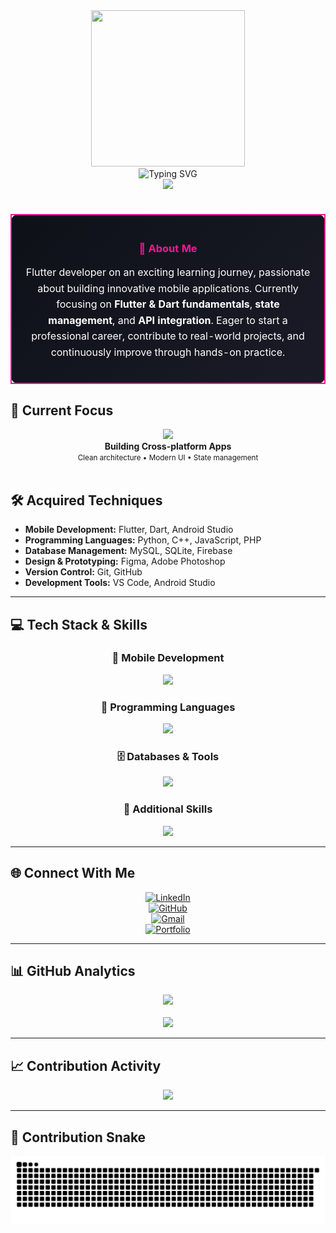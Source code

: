 

<!-- 🌸 Animated Header -->
<div align="center">
  <img width="70%" height="250" src="https://user-images.githubusercontent.com/74038190/225813708-98b745f2-7d22-48cf-9150-083f1b00d6c9.gif"/>
</div>

<!-- ✨ Typing Intro -->
<div align="center">
  <img src="https://readme-typing-svg.herokuapp.com?font=Fira+Code&weight=700&size=40&pause=1000&color=FF1493&center=true&vCenter=true&width=800&height=100&lines=Hi+There!+👋;I'm+Mariam+Ibrahim;Flutter+Developer+🩷;Mobile+App+Enthusiast+📱" alt="Typing SVG" />
</div>

<div align="center">
  <img src="https://user-images.githubusercontent.com/74038190/212284158-e840e285-664b-44d7-b79b-e264b5e54825.gif" width="200"/>
</div>
<br>
<!-- About Me Section -->  
<div align="center" style="margin: 20px 0;">  
  <table>  
    <tr>  
      <td align="center" style="padding: 20px; border: 2px solid #FF1493; border-radius: 10px; background: linear-gradient(135deg, #0D1117 0%, #1a1b27 100%);">  
        <h3 style="color: #FF1493; margin-bottom: 15px;">💫 About Me</h3>  
        <p style="font-size: 16px; color: #FFFFFF; line-height: 1.6; max-width: 600px;">  
          Flutter developer on an exciting learning journey, passionate about building innovative mobile applications.   
          Currently focusing on <strong>Flutter & Dart fundamentals</strong>, <strong>state management</strong>, and <strong>API integration</strong>.   
          Eager to start a professional career, contribute to real-world projects, and continuously improve through hands-on practice.  
        </p>  
      </td>  
    </tr>  
  </table>  
</div>  

## 🎯 Current Focus
<div align="center">
 <img src="https://user-images.githubusercontent.com/74038190/216644497-1951db19-8f3d-4e44-ac08-8e9d7e0d94a7.gif" width="100"/>
 <br><strong>Building Cross-platform Apps</strong>  
 <small><br>Clean architecture • Modern UI • State management</small>
</div>

<br>

## 🛠️ Acquired Techniques

- **Mobile Development:** Flutter, Dart, Android Studio  
- **Programming Languages:** Python, C++, JavaScript, PHP  
- **Database Management:** MySQL, SQLite, Firebase  
- **Design & Prototyping:** Figma, Adobe Photoshop  
- **Version Control:** Git, GitHub  
- **Development Tools:** VS Code, Android Studio  

---

## 💻 Tech Stack & Skills
<div align="center">

### 🎨 Mobile Development  
<img src="https://skillicons.dev/icons?i=flutter,dart,androidstudio" />

### 🔧 Programming Languages  
<img src="https://skillicons.dev/icons?i=python,cpp,js,php,html,css" />

### 🗄️ Databases & Tools  
<img src="https://skillicons.dev/icons?i=mysql,sqlite,firebase,git,github,vscode,figma" />

### 🎨 Additional Skills  
<img src="https://skillicons.dev/icons?i=nodejs,react,photoshop" />

</div>

---

## 🌐 Connect With Me
<div align="center">

[![LinkedIn](https://img.shields.io/badge/LinkedIn-0A66C2?style=for-the-badge&logo=linkedin&logoColor=white)](https://www.linkedin.com/in/mariam-ibrahim-b95743307)  
[![GitHub](https://img.shields.io/badge/GitHub-181717?style=for-the-badge&logo=github&logoColor=white)](https://github.com/mariomaibrahim)  
[![Gmail](https://img.shields.io/badge/Email-D14836?style=for-the-badge&logo=gmail&logoColor=white)](mailto:mariamibrahim23555@gmail.com)  
[![Portfolio](https://img.shields.io/badge/Portfolio-FF69B4?style=for-the-badge&logo=flutter&logoColor=white)](https://github.com/mariomaibrahim)

</div>

---

## 📊 GitHub Analytics
<div align="center">
  <img height="180em" src="https://github-readme-stats.vercel.app/api/top-langs/?username=mariomaibrahim&layout=compact&langs_count=7&theme=radical&hide_border=true&bg_color=0D1117&title_color=FF1493&text_color=FFFFFF"/>
  <br><br>
  <img src="https://streak-stats.demolab.com/?user=mariomaibrahim&theme=radical&hide_border=true&background=0D1117&stroke=FF1493&ring=00D9FF&fire=FF1493&currStreakLabel=FFFFFF" />
</div>

---

## 📈 Contribution Activity
<div align="center">
  <img src="https://github-readme-activity-graph.vercel.app/graph?username=mariomaibrahim&custom_title=Mariam's%20GitHub%20Activity%20Graph&bg_color=0D1117&color=FF1493&line=00D9FF&point=FFFFFF&area_color=FF1493&title_color=FFFFFF&area=true" />
</div>

---

## 🐍 Contribution Snake
<div align="center">
  <img src="https://github.com/7oSkaaa/7oSkaaa/blob/output/github-contribution-grid-snake.svg?" />
</div>

